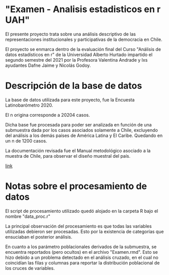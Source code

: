 # "Examen - Analisis estadisticos en r UAH"

El presente proyecto trata sobre una análisis descriptivo de las representaciones institucionales y participativas de la democracia en Chile.

El proyecto se enmarca dentro de la evaluación final del Curso "Análisis de datos estadísticos en r" de la Universidad Alberto Hurtado impartido el segundo semestre del 2021 por la Profesora Valentina Andrade y lxs ayudantes Dafne Jaime y Nicolás Godoy.


# Descripción de la base de datos

La base de datos utilizada para este proyecto, fue la Encuesta Latinobarómetro 2020.

El n origina corresponde a 20204 casos. 

Dicha base fue procesada para poder ser analizada en función de una submuestra dada por los casos asociados solamente a Chile, excluyendo del análisis a los demás países de América Latina y El Caribe. Quedando en un n de 1200 casos.

La documentación revisada fue el Manual metodológico asociado a la muestra de Chile, para observar el diseño muestral del país.


[link](https://www.latinobarometro.org) 

# Notas sobre el procesamiento de datos

El script de procesamiento utilizado quedó alojado en la carpeta R bajo el nombre "data_proc.r"

La principal observación del procesamiento es que todas las variables utilizadas debieron ser procesadas. Esto por la existencia de categorías que ensuciaban el posterior análisis.

En cuanto a los parámetro poblacionales derivados de la submuestra, se encuentra reportados (pero ocultos) en el archivo "Examen.rmd". Esto se hizo debido a un problema detectado en el análisis cruzado, en el cual no coincidían las filas y columnas para reportar la distribución poblacional de los cruces de variables. 







